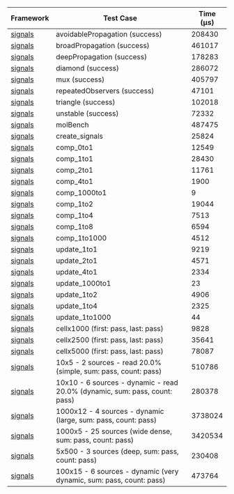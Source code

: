 | Framework | Test Case | Time (μs) |
| --- | --- | --- |
| [signals](https://github.com/rodydavis/signals.dart) | avoidablePropagation (success) | 208430 |
| [signals](https://github.com/rodydavis/signals.dart) | broadPropagation (success) | 461017 |
| [signals](https://github.com/rodydavis/signals.dart) | deepPropagation (success) | 178283 |
| [signals](https://github.com/rodydavis/signals.dart) | diamond (success) | 286072 |
| [signals](https://github.com/rodydavis/signals.dart) | mux (success) | 405797 |
| [signals](https://github.com/rodydavis/signals.dart) | repeatedObservers (success) | 47101 |
| [signals](https://github.com/rodydavis/signals.dart) | triangle (success) | 102018 |
| [signals](https://github.com/rodydavis/signals.dart) | unstable (success) | 72332 |
| [signals](https://github.com/rodydavis/signals.dart) | molBench | 487475 |
| [signals](https://github.com/rodydavis/signals.dart) | create_signals | 25824 |
| [signals](https://github.com/rodydavis/signals.dart) | comp_0to1 | 12549 |
| [signals](https://github.com/rodydavis/signals.dart) | comp_1to1 | 28430 |
| [signals](https://github.com/rodydavis/signals.dart) | comp_2to1 | 11761 |
| [signals](https://github.com/rodydavis/signals.dart) | comp_4to1 | 1900 |
| [signals](https://github.com/rodydavis/signals.dart) | comp_1000to1 | 9 |
| [signals](https://github.com/rodydavis/signals.dart) | comp_1to2 | 19044 |
| [signals](https://github.com/rodydavis/signals.dart) | comp_1to4 | 7513 |
| [signals](https://github.com/rodydavis/signals.dart) | comp_1to8 | 6594 |
| [signals](https://github.com/rodydavis/signals.dart) | comp_1to1000 | 4512 |
| [signals](https://github.com/rodydavis/signals.dart) | update_1to1 | 9219 |
| [signals](https://github.com/rodydavis/signals.dart) | update_2to1 | 4571 |
| [signals](https://github.com/rodydavis/signals.dart) | update_4to1 | 2334 |
| [signals](https://github.com/rodydavis/signals.dart) | update_1000to1 | 23 |
| [signals](https://github.com/rodydavis/signals.dart) | update_1to2 | 4906 |
| [signals](https://github.com/rodydavis/signals.dart) | update_1to4 | 2325 |
| [signals](https://github.com/rodydavis/signals.dart) | update_1to1000 | 44 |
| [signals](https://github.com/rodydavis/signals.dart) | cellx1000 (first: pass, last: pass) | 9828 |
| [signals](https://github.com/rodydavis/signals.dart) | cellx2500 (first: pass, last: pass) | 35641 |
| [signals](https://github.com/rodydavis/signals.dart) | cellx5000 (first: pass, last: pass) | 78087 |
| [signals](https://github.com/rodydavis/signals.dart) | 10x5 - 2 sources - read 20.0% (simple, sum: pass, count: pass) | 510786 |
| [signals](https://github.com/rodydavis/signals.dart) | 10x10 - 6 sources - dynamic - read 20.0% (dynamic, sum: pass, count: pass) | 280378 |
| [signals](https://github.com/rodydavis/signals.dart) | 1000x12 - 4 sources - dynamic (large, sum: pass, count: pass) | 3738024 |
| [signals](https://github.com/rodydavis/signals.dart) | 1000x5 - 25 sources (wide dense, sum: pass, count: pass) | 3420534 |
| [signals](https://github.com/rodydavis/signals.dart) | 5x500 - 3 sources (deep, sum: pass, count: pass) | 230408 |
| [signals](https://github.com/rodydavis/signals.dart) | 100x15 - 6 sources - dynamic (very dynamic, sum: pass, count: pass) | 473764 |
